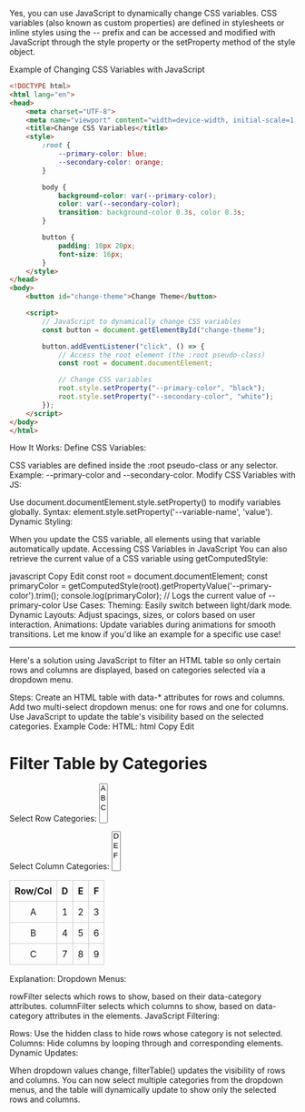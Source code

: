 Yes, you can use JavaScript to dynamically change CSS variables. CSS variables (also known as custom properties) are defined in stylesheets or inline styles using the -- prefix and can be accessed and modified with JavaScript through the style property or the setProperty method of the style object.

Example of Changing CSS Variables with JavaScript
```html
<!DOCTYPE html>
<html lang="en">
<head>
    <meta charset="UTF-8">
    <meta name="viewport" content="width=device-width, initial-scale=1.0">
    <title>Change CSS Variables</title>
    <style>
        :root {
            --primary-color: blue;
            --secondary-color: orange;
        }

        body {
            background-color: var(--primary-color);
            color: var(--secondary-color);
            transition: background-color 0.3s, color 0.3s;
        }

        button {
            padding: 10px 20px;
            font-size: 16px;
        }
    </style>
</head>
<body>
    <button id="change-theme">Change Theme</button>

    <script>
        // JavaScript to dynamically change CSS variables
        const button = document.getElementById("change-theme");

        button.addEventListener("click", () => {
            // Access the root element (the :root pseudo-class)
            const root = document.documentElement;

            // Change CSS variables
            root.style.setProperty("--primary-color", "black");
            root.style.setProperty("--secondary-color", "white");
        });
    </script>
</body>
</html>
```

How It Works:
Define CSS Variables:

CSS variables are defined inside the :root pseudo-class or any selector.
Example: --primary-color and --secondary-color.
Modify CSS Variables with JS:

Use document.documentElement.style.setProperty() to modify variables globally.
Syntax: element.style.setProperty('--variable-name', 'value').
Dynamic Styling:

When you update the CSS variable, all elements using that variable automatically update.
Accessing CSS Variables in JavaScript
You can also retrieve the current value of a CSS variable using getComputedStyle:

javascript
Copy
Edit
const root = document.documentElement;
const primaryColor = getComputedStyle(root).getPropertyValue('--primary-color').trim();
console.log(primaryColor); // Logs the current value of --primary-color
Use Cases:
Theming: Easily switch between light/dark mode.
Dynamic Layouts: Adjust spacings, sizes, or colors based on user interaction.
Animations: Update variables during animations for smooth transitions.
Let me know if you'd like an example for a specific use case!

----

Here's a solution using JavaScript to filter an HTML table so only certain rows and columns are displayed, based on categories selected via a dropdown menu.

Steps:
Create an HTML table with data-* attributes for rows and columns.
Add two multi-select dropdown menus: one for rows and one for columns.
Use JavaScript to update the table's visibility based on the selected categories.
Example Code:
HTML:
html
Copy
Edit
<!DOCTYPE html>
<html lang="en">
<head>
  <meta charset="UTF-8">
  <meta name="viewport" content="width=device-width, initial-scale=1.0">
  <title>Table Filter</title>
  <style>
    table {
      width: 100%;
      border-collapse: collapse;
    }
    th, td {
      border: 1px solid #ccc;
      padding: 8px;
      text-align: center;
    }
    .hidden {
      display: none;
    }
  </style>
</head>
<body>
  <h1>Filter Table by Categories</h1>

  <label for="rowFilter">Select Row Categories:</label>
  <select id="rowFilter" multiple>
    <option value="A">A</option>
    <option value="B">B</option>
    <option value="C">C</option>
  </select>

  <label for="columnFilter">Select Column Categories:</label>
  <select id="columnFilter" multiple>
    <option value="D">D</option>
    <option value="E">E</option>
    <option value="F">F</option>
  </select>

  <table id="categoryTable">
    <thead>
      <tr>
        <th>Row/Col</th>
        <th data-category="D">D</th>
        <th data-category="E">E</th>
        <th data-category="F">F</th>
      </tr>
    </thead>
    <tbody>
      <tr data-category="A">
        <td>A</td>
        <td>1</td>
        <td>2</td>
        <td>3</td>
      </tr>
      <tr data-category="B">
        <td>B</td>
        <td>4</td>
        <td>5</td>
        <td>6</td>
      </tr>
      <tr data-category="C">
        <td>C</td>
        <td>7</td>
        <td>8</td>
        <td>9</td>
      </tr>
    </tbody>
  </table>

  <script>
    const rowFilter = document.getElementById("rowFilter");
    const columnFilter = document.getElementById("columnFilter");
    const table = document.getElementById("categoryTable");

    function filterTable() {
      const selectedRows = Array.from(rowFilter.selectedOptions).map(option => option.value);
      const selectedColumns = Array.from(columnFilter.selectedOptions).map(option => option.value);

      // Filter rows
      table.querySelectorAll("tbody tr").forEach(row => {
        const rowCategory = row.dataset.category;
        row.classList.toggle("hidden", !selectedRows.includes(rowCategory));
      });

      // Filter columns
      const columnIndexesToHide = [];
      table.querySelectorAll("thead th").forEach((th, colIndex) => {
        if (colIndex > 0) { // Skip first column header (Row/Col)
          const colCategory = th.dataset.category;
          const shouldHide = !selectedColumns.includes(colCategory);
          columnIndexesToHide.push(shouldHide ? colIndex : null);
          th.classList.toggle("hidden", shouldHide);
        }
      });

      table.querySelectorAll("tbody tr").forEach(row => {
        row.querySelectorAll("td").forEach((td, colIndex) => {
          td.classList.toggle("hidden", columnIndexesToHide.includes(colIndex));
        });
      });
    }

    // Attach event listeners
    rowFilter.addEventListener("change", filterTable);
    columnFilter.addEventListener("change", filterTable);

    // Initialize filter
    filterTable();
  </script>
</body>
</html>
Explanation:
Dropdown Menus:

rowFilter selects which rows to show, based on their data-category attributes.
columnFilter selects which columns to show, based on data-category attributes in the <th> elements.
JavaScript Filtering:

Rows: Use the hidden class to hide rows whose category is not selected.
Columns: Hide columns by looping through <th> and corresponding <td> elements.
Dynamic Updates:

When dropdown values change, filterTable() updates the visibility of rows and columns.
You can now select multiple categories from the dropdown menus, and the table will dynamically update to show only the selected rows and columns.